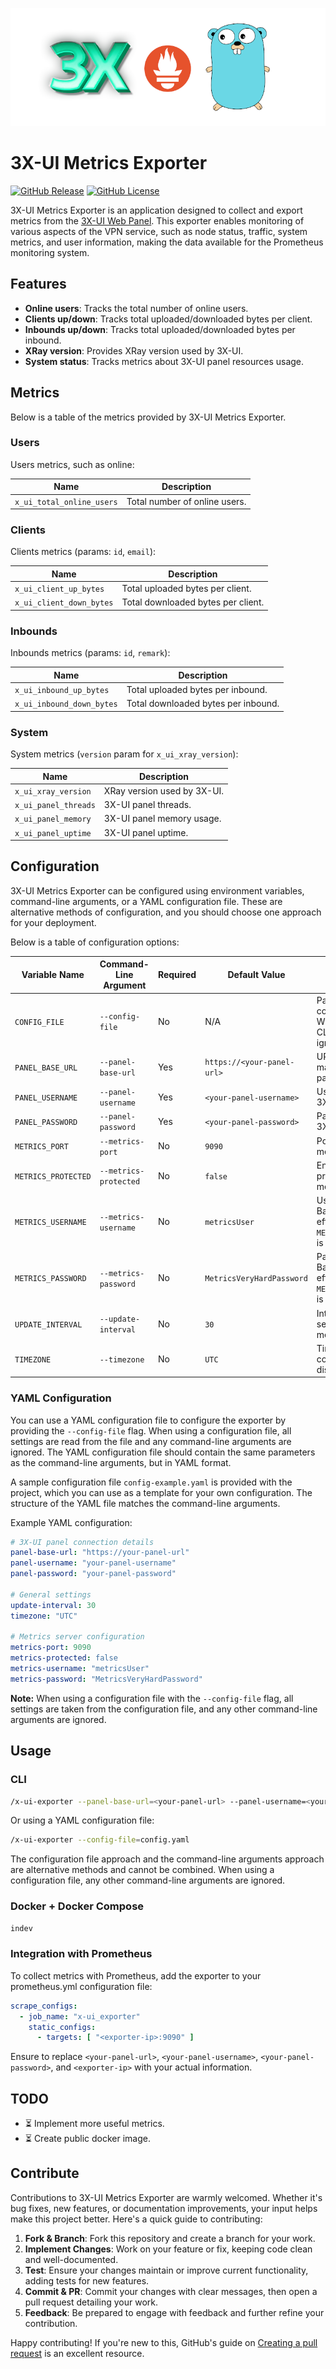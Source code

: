 <p align="center">
  <img src=".github/images/logo.png" alt="logo">
</p>

# 3X-UI Metrics Exporter

[![GitHub Release](https://img.shields.io/github/v/release/hteppl/3x-ui-exporter?style=flat&color=blue)](https://github.com/kutovoys/marzban-exporter/releases/latest)
[![GitHub License](https://img.shields.io/github/license/kutovoys/marzban-exporter?color=greeen)](https://github.com/kutovoys/marzban-exporter/blob/main/LICENSE)

3X-UI Metrics Exporter is an application designed to collect and export metrics from
the [3X-UI Web Panel](https://github.com/MHSanaei/3x-ui). This exporter enables monitoring of various aspects
of the VPN service, such as node status, traffic, system metrics, and user information, making the data available for
the Prometheus monitoring system.

## Features

- **Online users**: Tracks the total number of online users.
- **Clients up/down**: Tracks total uploaded/downloaded bytes per client.
- **Inbounds up/down**: Tracks total uploaded/downloaded bytes per inbound.
- **XRay version**: Provides XRay version used by 3X-UI.
- **System status**: Tracks metrics about 3X-UI panel resources usage.

## Metrics

Below is a table of the metrics provided by 3X-UI Metrics Exporter.

### Users

Users metrics, such as online:

| Name                      | Description                   |
|---------------------------|-------------------------------|
| `x_ui_total_online_users` | Total number of online users. |

### Clients

Clients metrics (params: `id`, `email`):

| Name                     | Description                        |
|--------------------------|------------------------------------|
| `x_ui_client_up_bytes`   | Total uploaded bytes per client.   |
| `x_ui_client_down_bytes` | Total downloaded bytes per client. |

### Inbounds

Inbounds metrics (params: `id`, `remark`):

| Name                      | Description                         |
|---------------------------|-------------------------------------|
| `x_ui_inbound_up_bytes`   | Total uploaded bytes per inbound.   |
| `x_ui_inbound_down_bytes` | Total downloaded bytes per inbound. |

### System

System metrics (`version` param for `x_ui_xray_version`):

| Name                 | Description                 |
|----------------------|-----------------------------|
| `x_ui_xray_version`  | XRay version used by 3X-UI. |
| `x_ui_panel_threads` | 3X-UI panel threads.        |
| `x_ui_panel_memory`  | 3X-UI panel memory usage.   |
| `x_ui_panel_uptime`  | 3X-UI panel uptime.         |

## Configuration

3X-UI Metrics Exporter can be configured using environment variables, command-line arguments, or a YAML configuration
file. These are alternative methods of configuration, and you should choose one approach for your deployment.

Below is a table of configuration options:

| Variable Name       | Command-Line Argument | Required | Default Value              | Description                                                            |
|---------------------|-----------------------|----------|----------------------------|------------------------------------------------------------------------|
| `CONFIG_FILE`       | `--config-file`       | No       | N/A                        | Path to YAML configuration file. When provided, CLI flags are ignored. |
| `PANEL_BASE_URL`    | `--panel-base-url`    | Yes      | `https://<your-panel-url>` | URL of the 3X-UI management panel.                                     |
| `PANEL_USERNAME`    | `--panel-username`    | Yes      | `<your-panel-username>`    | Username for the 3X-UI panel.                                          |
| `PANEL_PASSWORD`    | `--panel-password`    | Yes      | `<your-panel-password>`    | Password for the 3X-UI panel.                                          |
| `METRICS_PORT`      | `--metrics-port`      | No       | `9090`                     | Port for the metrics server.                                           |
| `METRICS_PROTECTED` | `--metrics-protected` | No       | `false`                    | Enable BasicAuth protection for metrics endpoint.                      |
| `METRICS_USERNAME`  | `--metrics-username`  | No       | `metricsUser`              | Username for BasicAuth, effective if `METRICS_PROTECTED` is `true`.    |
| `METRICS_PASSWORD`  | `--metrics-password`  | No       | `MetricsVeryHardPassword`  | Password for BasicAuth, effective if `METRICS_PROTECTED` is `true`.    |
| `UPDATE_INTERVAL`   | `--update-interval`   | No       | `30`                       | Interval (in seconds) for metrics update.                              |
| `TIMEZONE`          | `--timezone`          | No       | `UTC`                      | Timezone for correct time display.                                     |

### YAML Configuration

You can use a YAML configuration file to configure the exporter by providing the `--config-file` flag. When using a
configuration file, all settings are read from the file and any command-line arguments are ignored. The YAML
configuration file should contain the same parameters as the command-line arguments, but in YAML format.

A sample configuration file `config-example.yaml` is provided with the project, which you can use as a template for your
own configuration. The structure of the YAML file matches the command-line arguments.

Example YAML configuration:

```yaml
# 3X-UI panel connection details
panel-base-url: "https://your-panel-url"
panel-username: "your-panel-username"
panel-password: "your-panel-password"

# General settings
update-interval: 30
timezone: "UTC"

# Metrics server configuration
metrics-port: 9090
metrics-protected: false
metrics-username: "metricsUser"
metrics-password: "MetricsVeryHardPassword"
```

**Note:** When using a configuration file with the `--config-file` flag, all settings are taken from the configuration
file, and any other command-line arguments are ignored.

## Usage

### CLI

```bash
/x-ui-exporter --panel-base-url=<your-panel-url> --panel-username=<your-panel-username> --panel-password=<your-panel-password>
```

Or using a YAML configuration file:

```bash
/x-ui-exporter --config-file=config.yaml
```

The configuration file approach and the command-line arguments approach are alternative methods and cannot be combined.
When using a configuration file, any other command-line arguments are ignored.

### Docker + Docker Compose

```bash
indev
```

### Integration with Prometheus

To collect metrics with Prometheus, add the exporter to your prometheus.yml configuration file:

```yaml
scrape_configs:
  - job_name: "x-ui_exporter"
    static_configs:
      - targets: [ "<exporter-ip>:9090" ]
```

Ensure to replace `<your-panel-url>`, `<your-panel-username>`, `<your-panel-password>`, and `<exporter-ip>`
with your actual information.

## TODO

- ⏳ Implement more useful metrics.
- ⏳ Create public docker image.

## Contribute

Contributions to 3X-UI Metrics Exporter are warmly welcomed. Whether it's bug fixes, new features, or documentation
improvements, your input helps make this project better. Here's a quick guide to contributing:

1. **Fork & Branch**: Fork this repository and create a branch for your work.
2. **Implement Changes**: Work on your feature or fix, keeping code clean and well-documented.
3. **Test**: Ensure your changes maintain or improve current functionality, adding tests for new features.
4. **Commit & PR**: Commit your changes with clear messages, then open a pull request detailing your work.
5. **Feedback**: Be prepared to engage with feedback and further refine your contribution.

Happy contributing! If you're new to this, GitHub's guide
on [Creating a pull request](https://docs.github.com/en/github/collaborating-with-issues-and-pull-requests/creating-a-pull-request)
is an excellent resource.
